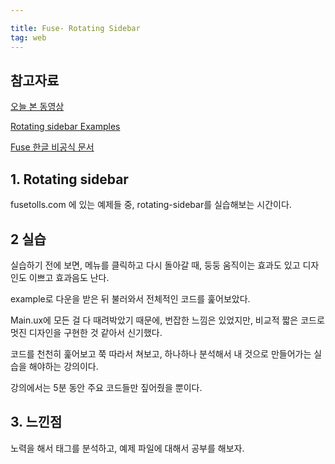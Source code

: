 ```yaml
---

title: Fuse- Rotating Sidebar
tag: web
---
```


참고자료
---

[오늘 본 동영상](https://www.youtube.com/watch?v=J2guDLZ3vcs&list=PLdlqWm6b-XALJgM3fGa4q95Yipsgb8Q1o&index=3#t=13.729974)

[Rotating sidebar Examples](https://www.fusetools.com/examples/rotating-sidebar)

[Fuse 한글 비공식 문서](https://fanyhong.gitbooks.io/fuse_docs_kr/content/d_UX_Markup/04_Classes_uxClass.html)

## 1. Rotating sidebar
fusetolls.com 에 있는 예제들 중, rotating-sidebar를 실습해보는 시간이다.

## 2 실습
실습하기 전에 보면, 메뉴를 클릭하고 다시 돌아갈 때, 둥둥 움직이는 효과도 있고 디자인도 이쁘고 효과음도 난다.

example로 다운을 받은 뒤 불러와서 전체적인 코드를 훑어보았다.

Main.ux에 모든 걸 다 때려박았기 때문에, 번잡한 느낌은 있었지만, 비교적 짧은 코드로 멋진 디자인을 구현한 것 같아서 신기했다.

코드를 천천히 훑어보고 쭉 따라서 쳐보고, 하나하나 분석해서 내 것으로 만들어가는 실습을 해야하는 강의이다.

강의에서는 5분 동안 주요 코드들만 짚어줬을 뿐이다.

## 3. 느낀점 

노력을 해서 태그를 분석하고, 예제 파일에 대해서 공부를 해보자.